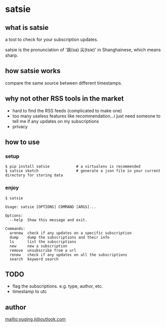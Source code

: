 # satsie

## what is satsie

a tool to check for your subscription updates.

satsie is the pronunciation of '飒(sa) 尖(tsie)' in Shanghainese, which means sharp.

## how satsie works

compare the same source between different timestamps.

## why not other RSS tools in the market

- hard to find the RSS feeds (complicated to make one)
- too many useless features like recommendation...i just need someone to tell me if any updates on my subscriptions
- privacy

## how to use



### setup

```
$ pip install satsie            # a virtualenv is recommended
$ satsie sketch                 # generate a json file in your current directory for storing data
```

### enjoy

```
$ satsie

Usage: satsie [OPTIONS] COMMAND [ARGS]...

Options:
  --help  Show this message and exit.

Commands:
  arenew  check if any updates on a specific subscription
  dump    dump the subscriptions and their info
  ls      list the subscriptions
  new     new a subscription
  remove  unsubscribe from a url
  renew   check if any updates on all the subscriptions
  search  keyword search
```

## TODO

- flag the subscriptions. e.g. type, author, etc.
- timestamp to utc

## author

<mailto:yuqing.ji@outlook.com>
